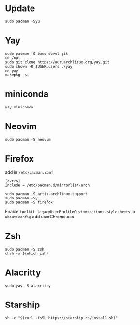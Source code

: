 # Update
```
sudo pacman -Syu
```
# Yay
```
sudo pacman -S base-devel git
cd /opt
sudo git clone https://aur.archlinux.org/yay.git
sudo chown -R $USER:users ./yay
cd yay
makepkg -si
```

# miniconda
```
yay miniconda
```

# Neovim
```
sudo pacman -S neovim
```

# Firefox

add in `/etc/pacman.conf`

```
[extra]
Include = /etc/pacman.d/mirrorlist-arch
```
```
sudo pacman -S artix-archlinux-support
sudo pacman -Sy
sudo pacman -S firefox
```

Enable `toolkit.legacyUserProfileCustomizations.stylesheets` in `about:config`
add userChrome.css

# Zsh
```
sudo pacman -S zsh
chsh -s $(which zsh)
```
# Alacritty
```
sudo yay -S alacritty
```
# Starship
```
sh -c "$(curl -fsSL https://starship.rs/install.sh)"
```
